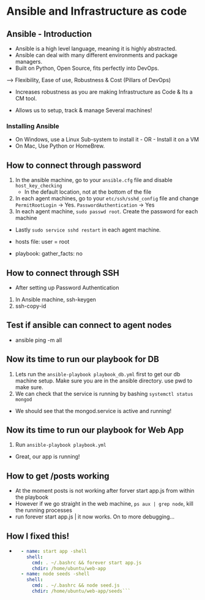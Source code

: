 # Ansible and Infrastructure as code

## Ansible - Introduction

- Ansible is a high level language, meaning it is highly abstracted. 
- Ansible can deal with many different environments and package managers.
- Built on Python, Open Source, fits perfectly into DevOps.

--> Flexibility, Ease of use, Robustness & Cost (Pillars of DevOps)

- Increases robustness as you are making Infrastructure as Code & Its a CM tool.

- Allows us to setup, track & manage Several machines!

### Installing Ansible

- On Windows, use a Linux Sub-system to install it - OR - Install it on a VM
- On Mac, Use Python or HomeBrew. 

## How to connect through password

1. In the ansible machine, go to your `ansible.cfg` file and disable `host_key_checking`
	- In the default location, not at the bottom of the file
2. In each agent machines, go to your `etc/ssh/sshd_config` file and change `PermitRootLogin` -> Yes. `PasswordAuthentication` -> Yes
3. In each agent machine, `sudo passwd root`. Create the password for each machine

- Lastly `sudo service sshd restart` in each agent machine.

- hosts file: user = root
- playbook: gather_facts: no

## How to connect through SSH

- After setting up Password Authentication

1. In Ansible machine, ssh-keygen
2. ssh-copy-id <Target Machine IP>

## Test if ansible can connect to agent nodes

- ansible ping -m all

## Now its time to run our playbook for DB

1. Lets run the `ansible-playbook playbook_db.yml` first to get our db machine setup. Make sure you are in the ansible directory. use pwd to make sure.
2. We can check that the service is running by bashing `systemctl status mongod`

- We should see that the mongod.service is active and running!

## Now its time to run our playbook for Web App

1. Run `ansible-playbook playbook.yml`

- Great, our app is running!

## How to get /posts working

- At the moment posts is not working after forver start app.js from within the playbook
- However if we go straight in the web machine, `ps aux | grep node`, kill the running processes
- run forever start app.js  |  it now works. On to more debugging...

## How I fixed this!

- ```yaml 
    - name: start app -shell
      shell:
        cmd: . ~/.bashrc && forever start app.js
        chdir: /home/ubuntu/web-app
    - name: node seeds -shell
      shell:
        cmd: . ~/.bashrc && node seed.js
        chdir: /home/ubuntu/web-app/seeds```
        